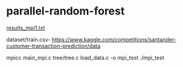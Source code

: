 # parallel-random-forest
[results_mpi1.txt](https://github.com/user-attachments/files/20704665/results_mpi1.txt)

dataset/train.csv- https://www.kaggle.com/competitions/santander-customer-transaction-prediction/data 

mpicc main_mpi.c tree/tree.c load_data.c -o mpi_test
./mpi_test
